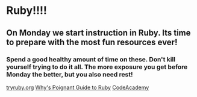 # Ruby!!!!

## On Monday we start instruction in Ruby. Its time to prepare with the most fun resources ever!

### Spend a good healthy amount of time on these. Don't kill yourself trying to do it all. The more exposure you get before Monday the better, but you also need rest!

[tryruby.org](http://tryruby.org/levels/1/challenges/0)
[Why's Poignant Guide to Ruby](http://poignant.guide/)
[CodeAcademy](https://www.codecademy.com/learn/ruby)
